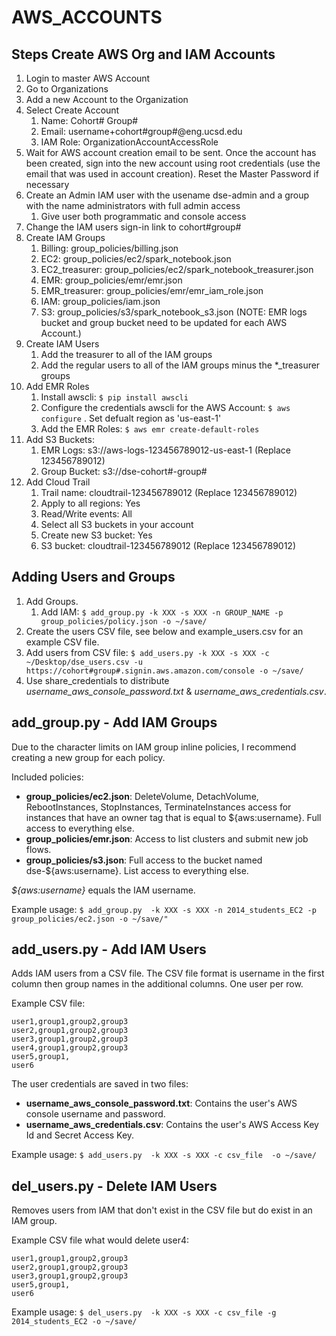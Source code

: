 AWS_ACCOUNTS
============

## Steps Create AWS Org and IAM Accounts

1. Login to master AWS Account
2. Go to Organizations
3. Add a new Account to the Organization
4. Select Create Account
    1. Name: Cohort# Group#
    2. Email: username+cohort#group#@eng.ucsd.edu
    3. IAM Role: OrganizationAccountAccessRole
4. Wait for AWS account creation email to be sent. Once the account has been created, sign into the new account using root credentials (use the email that was used in account creation). Reset the Master Password if necessary
5. Create an Admin IAM user with the usename dse-admin and a group with the name administrators with full admin access
    1. Give user both programmatic and console access
6. Change the IAM users sign-in link to cohort#group#
7. Create IAM Groups
    1. Billing: group_policies/billing.json
    2. EC2: group_policies/ec2/spark_notebook.json
    3. EC2_treasurer: group_policies/ec2/spark_notebook_treasurer.json
    4. EMR: group_policies/emr/emr.json
    5. EMR_treasurer: group_policies/emr/emr_iam_role.json
    6. IAM: group_policies/iam.json
    7. S3: group_policies/s3/spark_notebook_s3.json (NOTE: EMR logs bucket and group bucket need to be updated for each AWS Account.)
8. Create IAM Users
    1. Add the treasurer to all of the IAM groups
    2. Add the regular users to all of the IAM groups minus the *_treasurer groups
9. Add EMR Roles
    1. Install awscli: `$ pip install awscli`
    2. Configure the credentials awscli for the AWS Account: `$ aws configure` . Set defualt region as 'us-east-1'
    3. Add the EMR Roles: `$ aws emr create-default-roles`
10. Add S3 Buckets:
    1. EMR Logs: s3://aws-logs-123456789012-us-east-1 (Replace 123456789012)
    2. Group Bucket: s3://dse-cohort#-group#
11. Add Cloud Trail
    1. Trail name: cloudtrail-123456789012 (Replace 123456789012)
    2. Apply to all regions: Yes
    3. Read/Write events: All
    4. Select all S3 buckets in your account
    5. Create new S3 bucket: Yes
    6. S3 bucket: cloudtrail-123456789012 (Replace 123456789012)
    

## Adding Users and Groups

1. Add Groups. 
    1. Add IAM: `$ add_group.py -k XXX -s XXX -n GROUP_NAME -p group_policies/policy.json -o ~/save/`
2. Create the users CSV file, see below and example_users.csv for an example CSV file.
3. Add users from CSV file: `$ add_users.py -k XXX -s XXX -c ~/Desktop/dse_users.csv -u https://cohort#group#.signin.aws.amazon.com/console -o ~/save/`
4. Use share_credentials to distribute *username_aws_console_password.txt* & *username_aws_credentials.csv*.


## add_group.py - Add IAM Groups
Due to the character limits on IAM group inline policies, I recommend creating a new group for each policy. 

Included policies:

* **group_policies/ec2.json**: DeleteVolume, DetachVolume, RebootInstances, StopInstances, TerminateInstances access for instances that have an owner tag that is equal to ${aws:username}. Full access to everything else.
* **group_policies/emr.json**: Access to list clusters and submit new job flows.
* **group_policies/s3.json**: Full access to the bucket named dse-${aws:username}. List access to everything else.

*${aws:username}* equals the IAM username.

Example usage: `$ add_group.py  -k XXX -s XXX -n 2014_students_EC2 -p group_policies/ec2.json -o ~/save/"`


## add_users.py - Add IAM Users

Adds IAM users from a CSV file. The CSV file format is username in the first column then group names in the additional columns. One user per row.

Example CSV file:

```
user1,group1,group2,group3
user2,group1,group2,group3
user3,group1,group2,group3
user4,group1,group2,group3
user5,group1,
user6
```

The user credentials are saved in two files:

* **username_aws_console_password.txt**: Contains the user's AWS console username and password.
* **username_aws_credentials.csv**: Contains the user's AWS Access Key Id and Secret Access Key. 

Example usage: `$ add_users.py  -k XXX -s XXX -c csv_file  -o ~/save/`


## del_users.py - Delete IAM Users

Removes users from IAM that don't exist in the CSV file but do exist in an IAM group.

Example CSV file what would delete user4:

```
user1,group1,group2,group3
user2,group1,group2,group3
user3,group1,group2,group3
user5,group1,
user6
```

Example usage:  `$ del_users.py  -k XXX -s XXX -c csv_file -g 2014_students_EC2 -o ~/save/`
